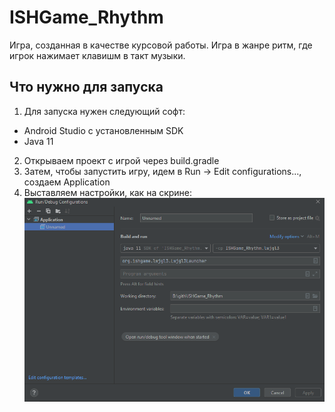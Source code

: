 # ISHGame_Rhythm
Игра, созданная в качестве курсовой работы.
Игра в жанре ритм, где игрок нажимает клавишм в такт музыки.
## Что нужно для запуска
1. Для запуска нужен следующий софт:
- Android Studio с установленным SDK
- Java 11
2. Открываем проект с игрой через build.gradle
3. Затем, чтобы запустить игру, идем в Run -> Edit configurations..., создаем Application
4. Выставляем настройки, как на скрине:
![alt text](https://github.com/VerSyun/ISHGame_Rhythm/blob/main/setup.PNG)